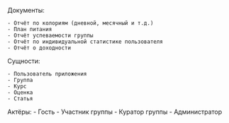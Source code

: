 



Документы:

	- Отчёт по колориям (дневной, месячный и т.д.)
	- План питания
	- Отчёт успеваемости группы
	- Отчёт по индивидуальной статистике пользователя
	- Отчёт о доходности

Сущности:

	- Пользователь приложения
	- Группа
	- Курс
	- Оценка
	- Статья

Актёры:
	- Гость
	- Участник группы
	- Куратор группы
	- Администратор
